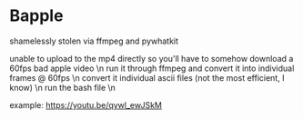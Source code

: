 # Bapple
shamelessly stolen via ffmpeg and pywhatkit

unable to upload to the mp4 directly so you'll have to somehow download a 60fps bad apple video \n
run it through ffmpeg and convert it into individual frames @ 60fps \n
convert it individual ascii files (not the most efficient, I know) \n
run the bash file \n

example: https://youtu.be/qywl_ewJSkM
